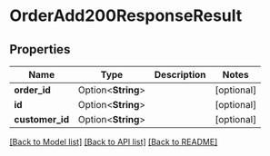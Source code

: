 # OrderAdd200ResponseResult

## Properties

Name | Type | Description | Notes
------------ | ------------- | ------------- | -------------
**order_id** | Option<**String**> |  | [optional]
**id** | Option<**String**> |  | [optional]
**customer_id** | Option<**String**> |  | [optional]

[[Back to Model list]](../README.md#documentation-for-models) [[Back to API list]](../README.md#documentation-for-api-endpoints) [[Back to README]](../README.md)


